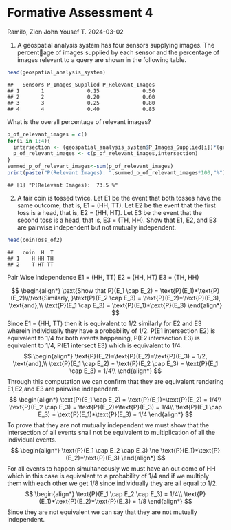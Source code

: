 Formative Assessment 4
================
Ramilo, Zion John Yousef T.
2024-03-02

1.  A geospatial analysis system has four sensors supplying images. The
    percentage of images supplied by each sensor and the percentage of
    images relevant to a query are shown in the following table.

``` r
head(geospatial_analysis_system)
```

    ##   Sensors P_Images_Supplied P_Relevant_Images
    ## 1       1              0.15              0.50
    ## 2       2              0.20              0.60
    ## 3       3              0.25              0.80
    ## 4       4              0.40              0.85

What is the overall percentage of relevant images?

``` r
p_of_relevant_images = c()
for(i in 1:4){
  intersection <- (geospatial_analysis_system$P_Images_Supplied[i])*(geospatial_analysis_system$P_Relevant_Images[i])
  p_of_relevant_images <- c(p_of_relevant_images,intersection)
}
summed_p_of_relevant_images<-sum(p_of_relevant_images)
print(paste("P(Relevant Images): ",summed_p_of_relevant_images*100,"%"))
```

    ## [1] "P(Relevant Images):  73.5 %"

2.  A fair coin is tossed twice. Let E1 be the event that both tosses
    have the same outcome, that is, E1 = (HH, TT). Let E2 be the event
    that the first toss is a head, that is, E2 = (HH, HT). Let E3 be the
    event that the second toss is a head, that is, E3 = (TH, HH). Show
    that E1, E2, and E3 are pairwise independent but not mutually
    independent.

``` r
head(coinToss_of2)
```

    ##   coin  H  T
    ## 1    H HH TH
    ## 2    T HT TT

Pair Wise Independence E1 = (HH, TT) E2 = (HH, HT) E3 = (TH, HH)

$$
\begin{align*}
\text{Show that P}(E_1 \cap E_2) = \text{P}(E_1)*\text{P}(E_2)\\\text{Similarly, }\text{P}(E_2 \cap E_3) = \text{P}(E_2)*\text{P}(E_3), \text{and},\\
\text{P}(E_1 \cap E_3) = \text{P}(E_1)*\text{P}(E_3)
\end{align*}
$$ Since E1 = (HH, TT) then it is equivalent to 1/2 similarly for E2 and
E3 wherein individually they have a probability of 1/2. P(E1
intersection E2) is equivalent to 1/4 for both events happening, P(E2
intersection E3) is equivalent to 1/4, P(E1 intersect E3) which is
equivalent to 1/4. $$
\begin{align*}
\text{P}(E_2)=\text{P}(E_2)=\text{P}(E_3) = 1/2, \text{and},\\
\text{P}(E_1 \cap E_2) = \text{P}(E_2 \cap E_3) = \text{P}(E_1 \cap E_3) = 1/4\\
\end{align*}
$$ Through this computation we can confirm that they are equivalent
rendering E1,E2,and E3 are pairwise independent. $$
\begin{align*}
\text{P}(E_1 \cap E_2) = \text{P}(E_1)*\text{P}(E_2) = 1/4\\
\text{P}(E_2 \cap E_3) = \text{P}(E_2)*\text{P}(E_3) = 1/4\\
\text{P}(E_1 \cap E_3) = \text{P}(E_1)*\text{P}(E_3) = 1/4
\end{align*}
$$ To prove that they are not mutually independent we must show that the
intersection of all events shall not be equivalent to multiplication of
all the individual events. $$
\begin{align*}
\text{P}(E_1 \cap E_2 \cap E_3) \ne \text{P}(E_1)*\text{P}(E_2)*\text{P}(E_3)
\end{align*}
$$ For all events to happen simultaneously we must have an out come of
HH which in this case is equivalent to a probability of 1/4 and if we
multiply them with each other we get 1/8 since individually they are all
equal to 1/2. $$
\begin{align*}
\text{P}(E_1 \cap E_2 \cap E_3) = 1/4\\ \text{P}(E_1)*\text{P}(E_2)*\text{P}(E_3) = 1/8
\end{align*}
$$ Since they are not equivalent we can say that they are not mutually
independent.
